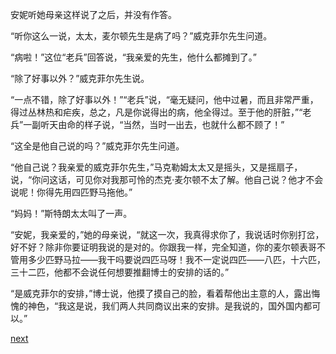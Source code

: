 
安妮听她母亲这样说了之后，并没有作答。

“听你这么一说，太太，麦尔顿先生是病了吗？”威克菲尔先生问道。

“病啦！”这位“老兵”回答说，“我亲爱的先生，他什么都摊到了。”

“除了好事以外？”威克菲尔先生说。

“一点不错，除了好事以外！”“老兵”说，“毫无疑问，他中过暑，而且非常严重，得过丛林热和疟疾，总之，凡是你说得出的病，他全得过。至于他的肝脏，”“老兵”一副听天由命的样子说，“当然，当时一出去，也就什么都不顾了！”

“这全是他自己说的吗？”威克菲尔先生问道。

“他自己说？我亲爱的威克菲尔先生，”马克勒姆太太又是摇头，又是摇扇子，说，“你问这话，可见你对我那可怜的杰克·麦尔顿不太了解。他自己说？他才不会说呢！你得先用四匹野马拖他。”

“妈妈！”斯特朗太太叫了一声。

“安妮，我亲爱的，”她的母亲说，“就这一次，我真得求你了，我说话时你别打岔，好不好？除非你要证明我说的是对的。你跟我一样，完全知道，你的麦尔顿表哥不管用多少匹野马拉——我干吗要说四匹马呀！我不一定说四匹——八匹，十六匹，三十二匹，他都不会说任何想要推翻博士的安排的话的。”

“是威克菲尔的安排，”博士说，他摸了摸自己的脸，看着帮他出主意的人，露出悔愧的神色，“我这是说，我们两人共同商议出来的安排。是我说的，国外国内都可以。”

[next](page252)